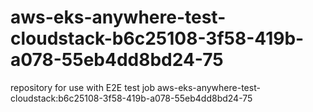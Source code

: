 # aws-eks-anywhere-test-cloudstack-b6c25108-3f58-419b-a078-55eb4dd8bd24-75
repository for use with E2E test job aws-eks-anywhere-test-cloudstack:b6c25108-3f58-419b-a078-55eb4dd8bd24-75
